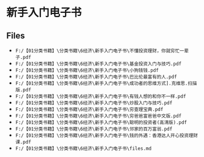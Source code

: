# 新手入门电子书

## Files

- `F:/【01分类书籍】\分类书籍\6经济\新手入门电子书\不懂投资理财，你就穷忙一辈子.pdf`
- `F:/【01分类书籍】\分类书籍\6经济\新手入门电子书\基金投资入门与技巧.pdf`
- `F:/【01分类书籍】\分类书籍\6经济\新手入门电子书\小狗钱钱.pdf`
- `F:/【01分类书籍】\分类书籍\6经济\新手入门电子书\巴比伦最富有的人.pdf`
- `F:/【01分类书籍】\分类书籍\6经济\新手入门电子书\成功者的思维方式].克维思.扫描版.pdf`
- `F:/【01分类书籍】\分类书籍\6经济\新手入门电子书\有钱人想的和你不一样.pdf`
- `F:/【01分类书籍】\分类书籍\6经济\新手入门电子书\炒股入门与技巧.pdf`
- `F:/【01分类书籍】\分类书籍\6经济\新手入门电子书\穷查理宝典.pdf`
- `F:/【01分类书籍】\分类书籍\6经济\新手入门电子书\穷爸爸富爸爸中文版.pdf`
- `F:/【01分类书籍】\分类书籍\6经济\新手入门电子书\聪明的投资者(高清版).pdf`
- `F:/【01分类书籍】\分类书籍\6经济\新手入门电子书\邻家的百万富翁.pdf`
- `F:/【01分类书籍】\分类书籍\6经济\新手入门电子书\钱的外遇：香港达人开心投资理财课.pdf`
- `F:/【01分类书籍】\分类书籍\6经济\新手入门电子书\files.md`
